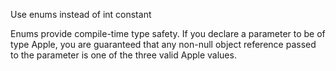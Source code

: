Use enums instead of int constant

Enums provide compile-time type safety. If you declare a parameter to be of type Apple, you are guaranteed that any non-null object reference passed to the parameter is one of the three valid Apple values.